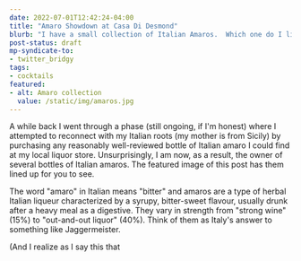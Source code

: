 ```yaml
---
date: 2022-07-01T12:42:24-04:00
title: "Amaro Showdown at Casa Di Desmond"
blurb: "I have a small collection of Italian Amaros.  Which one do I like the best?"
post-status: draft
mp-syndicate-to:
- twitter_bridgy
tags: 
- cocktails
featured:
- alt: Amaro collection
  value: /static/img/amaros.jpg
---
```


A while back I went through a phase (still ongoing, if I'm honest) where I
attempted to reconnect with my Italian roots (my mother is from Sicily) by
purchasing any reasonably well-reviewed bottle of Italian amaro I could find
at my local liquor store.  Unsurprisingly, I am now, as a result, the owner
of several bottles of Italian amaros.  The featured image of this post has
them lined up for you to see.

The word "amaro" in Italian means "bitter" and amaros are a type of herbal
Italian liqueur characterized by a syrupy, bitter-sweet flavour, usually
drunk after a heavy meal as a digestive.  They vary in strength from "strong
wine" (15%) to "out-and-out liquor" (40%).  Think of them as Italy's answer
to something like Jaggermeister.

(And I realize as I say this that 

